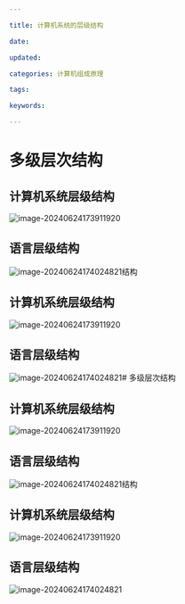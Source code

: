 ```yaml
---

title: 计算机系统的层级结构

date: 

updated: 

categories: 计算机组成原理

tags: 

keywords: 

---
```

# 多级层次结构

## 计算机系统层级结构

![image-20240624173911920](../TyporaImage/计算机组成原理图片/image-20240624173911920.png)

## 语言层级结构

![image-20240624174024821](../TyporaImage/计算机组成原理图片/image-20240624174024821.png)结构

## 计算机系统层级结构

![image-20240624173911920](../TyporaImage/计算机组成原理图片/image-20240624173911920.png)

## 语言层级结构

![image-20240624174024821](../TyporaImage/计算机组成原理图片/image-20240624174024821.png)# 多级层次结构

## 计算机系统层级结构

![image-20240624173911920](../TyporaImage/计算机组成原理图片/image-20240624173911920.png)

## 语言层级结构

![image-20240624174024821](../TyporaImage/计算机组成原理图片/image-20240624174024821.png)结构

## 计算机系统层级结构

![image-20240624173911920](../TyporaImage/计算机组成原理图片/image-20240624173911920.png)

## 语言层级结构

![image-20240624174024821](../TyporaImage/计算机组成原理图片/image-20240624174024821.png)